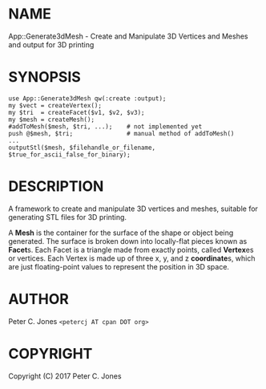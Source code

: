 # NAME

App::Generate3dMesh - Create and Manipulate 3D Vertices and Meshes and output for 3D printing

# SYNOPSIS

    use App::Generate3dMesh qw(:create :output);
    my $vect = createVertex();
    my $tri  = createFacet($v1, $v2, $v3);
    my $mesh = createMesh();
    #addToMesh($mesh, $tri, ...);    # not implemented yet
    push @$mesh, $tri;               # manual method of addToMesh()
    ...
    outputStl($mesh, $filehandle_or_filename, $true_for_ascii_false_for_binary);

# DESCRIPTION

A framework to create and manipulate 3D vertices and meshes, suitable for generating STL files
for 3D printing.

A **Mesh** is the container for the surface of the shape or object being generated.  The surface is broken down
into locally-flat pieces known as **Facet**s.  Each Facet is a triangle made from exactly points, called
**Vertex**es or vertices.  Each Vertex is made up of three x, y, and z **coordinate**s, which are just
floating-point values to represent the position in 3D space.

# AUTHOR

Peter C. Jones `<petercj AT cpan DOT org>`

# COPYRIGHT

Copyright (C) 2017 Peter C. Jones
